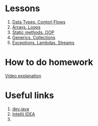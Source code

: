 # Lessons

1. [Data Types. Contorl Flows](lesson01)
2. [Arrays. Loops](lesson02)
3. [Static methods. OOP](lesson03)
4. [Generics. Collections](lesson04)
5. [Exceptions. Lambdas. Streams](lesson05)

# How to do homework

[Video explanation]()

# Useful links

1. [dev.java](https://dev.java)
2. [Intellij IDEA](https://www.jetbrains.com/idea/download)
3. []()